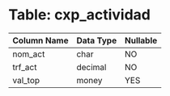 # Table: cxp_actividad

| Column Name | Data Type | Nullable |
|-------------|-----------|----------|
| nom_act | char | NO |
| trf_act | decimal | NO |
| val_top | money | YES |
